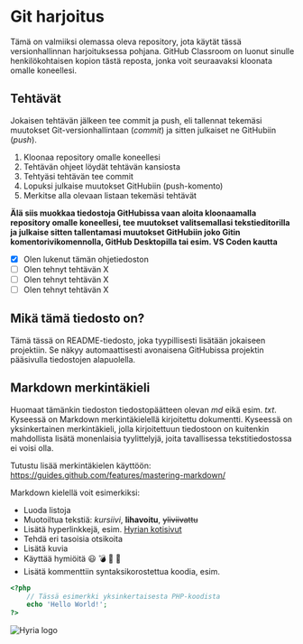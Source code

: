 # Git harjoitus
Tämä on valmiiksi olemassa oleva repository, jota käytät tässä versionhallinnan harjoituksessa pohjana. GitHub Classroom on luonut sinulle henkilökohtaisen kopion tästä reposta, jonka voit seuraavaksi kloonata omalle koneellesi.

## Tehtävät
Jokaisen tehtävän jälkeen tee commit ja push, eli tallennat tekemäsi muutokset Git-versionhallintaan (*commit*) ja sitten julkaiset ne GitHubiin (*push*).
1. Kloonaa repository omalle koneellesi
1. Tehtävän ohjeet löydät tehtävän kansiosta
1. Tehtyäsi tehtävän tee commit
1. Lopuksi julkaise muutokset GitHubiin (push-komento)
1. Merkitse alla olevaan listaan tekemäsi tehtävät

**Älä siis muokkaa tiedostoja GitHubissa vaan aloita kloonaamalla repository omalle koneellesi, tee muutokset valitsemallasi tekstieditorilla ja julkaise sitten tallentamasi muutokset GitHubiin joko Gitin komentorivikomennolla, GitHub Desktopilla tai esim. VS Coden kautta**

- [x] Olen lukenut tämän ohjetiedoston
- [ ] Olen tehnyt tehtävän X
- [ ] Olen tehnyt tehtävän X
- [ ] Olen tehnyt tehtävän X

## Mikä tämä tiedosto on?
Tämä tässä on README-tiedosto, joka tyypillisesti lisätään jokaiseen projektiin. Se näkyy automaattisesti avonaisena GitHubissa projektin pääsivulla tiedostojen alapuolella.

## Markdown merkintäkieli
Huomaat tämänkin tiedoston tiedostopäätteen olevan *md* eikä esim. *txt*. Kyseessä on Markdown merkintäkielellä kirjoitettu dokumentti. Kyseessä on yksinkertainen merkintäkieli, jolla kirjoitettuun tiedostoon on kuitenkin mahdollista lisätä monenlaisia tyylittelyjä, joita tavallisessa tekstitiedostossa ei voisi olla.

Tutustu lisää merkintäkielen käyttöön: https://guides.github.com/features/mastering-markdown/

Markdown kielellä voit esimerkiksi:
* Luoda listoja
* Muotoiltua tekstiä: *kursiivi*, **lihavoitu**, ~~yliviivattu~~
* Lisätä hyperlinkkejä, esim. [Hyrian kotisivut](https://www.hyria.fi/)
* Tehdä eri tasoisia otsikoita
* Lisätä kuvia
* Käyttää hymiöitä :smiley: :bomb: :dash: :dizzy:
* Lisätä kommenttiin syntaksikorostettua koodia, esim.
```php
<?php
    // Tässä esimerkki yksinkertaisesta PHP-koodista
    echo 'Hello World!';
?>
```

![Hyria logo](https://www.hyria.fi/files/15315/Hyria_black.jpg)